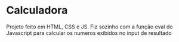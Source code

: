 # Calculadora
 Projeto feito em HTML, CSS e JS. Fiz sozinho com a função eval do Javascript para calcular os numeros exibidos no input de resultado
